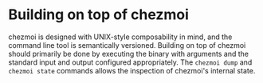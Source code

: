 # Building on top of chezmoi

chezmoi is designed with UNIX-style composability in mind, and the command line
tool is semantically versioned. Building on top of chezmoi should primarily be
done by executing the binary with arguments and the standard input and output
configured appropriately. The `chezmoi dump` and `chezmoi state` commands
allows the inspection of chezmoi's internal state.
